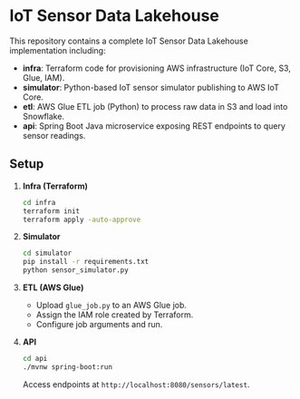 # IoT Sensor Data Lakehouse

This repository contains a complete IoT Sensor Data Lakehouse implementation including:

- **infra**: Terraform code for provisioning AWS infrastructure (IoT Core, S3, Glue, IAM).
- **simulator**: Python-based IoT sensor simulator publishing to AWS IoT Core.
- **etl**: AWS Glue ETL job (Python) to process raw data in S3 and load into Snowflake.
- **api**: Spring Boot Java microservice exposing REST endpoints to query sensor readings.

## Setup

1. **Infra (Terraform)**
    ```bash
    cd infra
    terraform init
    terraform apply -auto-approve
    ```

2. **Simulator**
    ```bash
    cd simulator
    pip install -r requirements.txt
    python sensor_simulator.py
    ```

3. **ETL (AWS Glue)**
    - Upload `glue_job.py` to an AWS Glue job.
    - Assign the IAM role created by Terraform.
    - Configure job arguments and run.

4. **API**
    ```bash
    cd api
    ./mvnw spring-boot:run
    ```
    Access endpoints at `http://localhost:8080/sensors/latest`.

